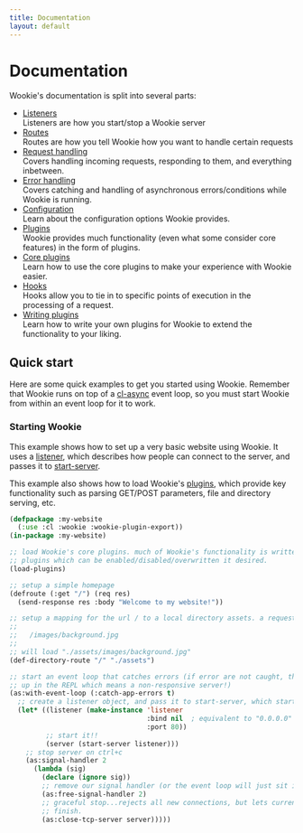 ```yaml
---
title: Documentation
layout: default
---
```


<a id="documentation"></a>
Documentation
=============
Wookie's documentation is split into several parts:

- [Listeners](/docs/listeners)<br>
  Listeners are how you start/stop a Wookie server
- [Routes](/docs/routes)<br>
  Routes are how you tell Wookie how you want to handle certain requests
- [Request handling](/docs/request-handling)<br>
  Covers handling incoming requests, responding to them, and everything inbetween.
- [Error handling](/docs/error-handling)<br>
  Covers catching and handling of asynchronous errors/conditions while Wookie is
  running.
- [Configuration](/docs/config)<br>
  Learn about the configuration options Wookie provides.
- [Plugins](/docs/plugins)<br>
  Wookie provides much functionality (even what some consider core features) in
  the form of plugins.
- [Core plugins](/docs/core-plugins)<br>
  Learn how to use the core plugins to make your experience with Wookie easier.
- [Hooks](/docs/hooks)<br>
  Hooks allow you to tie in to specific points of execution in the processing of
  a request.
- [Writing plugins](/docs/writing-plugins)<br>
  Learn how to write your own plugins for Wookie to extend the functionality to
  your liking.

<a id="quick-start"></a>
Quick start
-----------
Here are some quick examples to get you started using Wookie. Remember that
Wookie runs on top of a [cl-async](http://orthecreedence.github.com/cl-async) event loop, so you must start
Wookie from within an event loop for it to work.

### Starting Wookie
This example shows how to set up a very basic website using Wookie. It uses a
[listener](/docs/listeners#listener), which describes how people can connect to
the server, and passes it to [start-server](/docs/listeners#start-server).

This example also shows how to load Wookie's [plugins](/docs/plugins),
which provide key functionality such as parsing GET/POST parameters, file and
directory serving, etc.

```lisp
(defpackage :my-website
  (:use :cl :wookie :wookie-plugin-export))
(in-package :my-website)

;; load Wookie's core plugins. much of Wookie's functionality is written as
;; plugins which can be enabled/disabled/overwritten it desired.
(load-plugins)

;; setup a simple homepage
(defroute (:get "/") (req res)
  (send-response res :body "Welcome to my website!"))

;; setup a mapping for the url / to a local directory assets. a request for
;; 
;;   /images/background.jpg
;;
;; will load "./assets/images/background.jpg"
(def-directory-route "/" "./assets")

;; start an event loop that catches errors (if error are not caught, they wind
;; up in the REPL which means a non-responsive server!)
(as:with-event-loop (:catch-app-errors t)
  ;; create a listener object, and pass it to start-server, which starts Wookie
  (let* ((listener (make-instance 'listener
                                  :bind nil  ; equivalent to "0.0.0.0" aka "don't care"
                                  :port 80))
         ;; start it!!
         (server (start-server listener)))
    ;; stop server on ctrl+c
    (as:signal-handler 2
      (lambda (sig)
        (declare (ignore sig))
        ;; remove our signal handler (or the event loop will just sit indefinitely)
        (as:free-signal-handler 2)
        ;; graceful stop...rejects all new connections, but lets current requests
        ;; finish.
        (as:close-tcp-server server)))))
```
